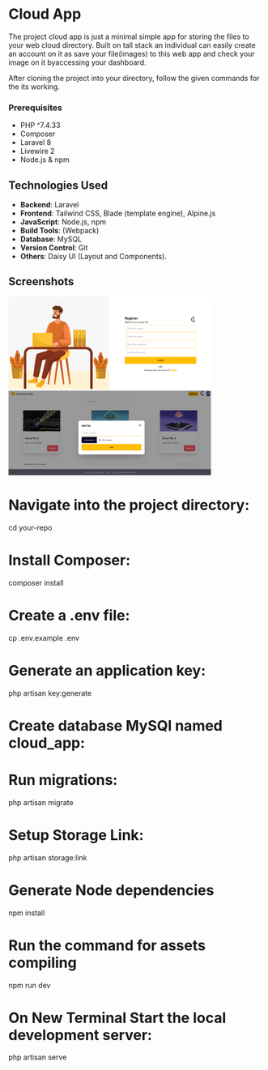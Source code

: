 # Cloud App

The project cloud app is just a minimal simple app for storing the files to your web cloud directory. Built on tall stack an individual can easily create an account on it as save your file(images) to this web app and check your image on it byaccessing your dashboard. 

After cloning the project into your directory, follow the given commands for the its working.


### Prerequisites
- PHP ^7.4.33
- Composer
- Laravel 8
- Livewire 2
- Node.js & npm


## Technologies Used

- **Backend**: Laravel
- **Frontend**: Tailwind CSS, Blade (template engine), Alpine.js
- **JavaScript**: Node.js, npm
- **Build Tools**: (Webpack)
- **Database**: MySQL
- **Version Control**: Git
- **Others**: Daisy UI (Layout and Components).


## Screenshots

<img src="images/sign-up.png" alt="App Screenshot" width="400" height="auto" />
<br />

<img src="images/dashboard.png" alt="App Screenshot" width="400" height="auto" />


# Navigate into the project directory:
cd your-repo

# Install Composer:
composer install


# Create a .env file:
cp .env.example .env


# Generate an application key:
php artisan key:generate


# Create database MySQl named cloud_app:


# Run migrations:
php artisan migrate


# Setup Storage Link:
php artisan storage:link


# Generate Node dependencies
npm install


# Run the command for assets compiling
npm run dev


# On New Terminal Start the local development server:
php artisan serve
